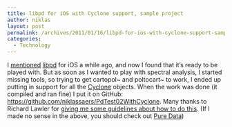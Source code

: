 ```yaml
---
title: libpd for iOS with Cyclone support, sample project
author: niklas
layout: post
permalink: /archives/2011/01/16/libpd-for-ios-with-cyclone-support-sample-project/
categories:
  - Technology
---
```

I [mentioned][1] [libpd][2] for iOS a while ago, and now I found that it&#8217;s ready to be played with. But as soon as I wanted to play with spectral analysis, I started missing tools, so trying to get cartopol~ and poltocart~ to work, I ended up putting in support for all the [Cyclone][3] objects. When the work was done (it compiled and ran fine) I put it on GitHub: <a href="https://github.com/niklassaers/PdTest02WithCyclone" class="broken_link">https://github.com/niklassaers/PdTest02WithCyclone</a>. Many thanks to Richard Lawler for [giving me some guidelines about how to do this][4]. (If I made no sense in the above, you should check out [Pure Data][5])

 [1]: http://blog.saers.com/archives/2010/10/22/puredata-on-iphone/
 [2]: http://gitorious.org/pdlib/pages/Packages
 [3]: http://suita.chopin.edu.pl/~czaja/miXed/externs/cyclone.html
 [4]: http://noisepages.com/groups/pd-everywhere/forum/topic/adding-functions-cartopolpoltocar/#post-799
 [5]: http://puredata.info/